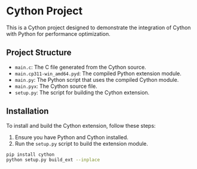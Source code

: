 # Cython Project

This is a Cython project designed to demonstrate the integration of Cython with Python for performance optimization.

## Project Structure

- `main.c`: The C file generated from the Cython source.
- `main.cp311-win_amd64.pyd`: The compiled Python extension module.
- `main.py`: The Python script that uses the compiled Cython module.
- `main.pyx`: The Cython source file.
- `setup.py`: The script for building the Cython extension.

## Installation

To install and build the Cython extension, follow these steps:

1. Ensure you have Python and Cython installed.
2. Run the `setup.py` script to build the extension module.

```bash
pip install cython
python setup.py build_ext --inplace
